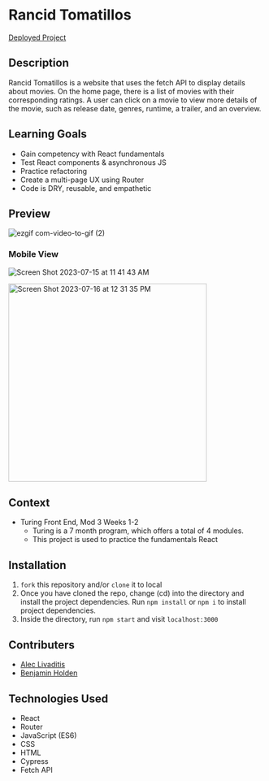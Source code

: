 # Rancid Tomatillos

[Deployed Project](https://rancid-tomatillos-gules.vercel.app/) 

## Description
Rancid Tomatillos is a website that uses the fetch API to display details about movies.  On the home page, there is a list of movies with their corresponding ratings.  A user can click on a movie to view more details of the movie, such as release date, genres, runtime, a trailer, and an overview.

## Learning Goals
- Gain competency with React fundamentals
- Test React components & asynchronous JS
- Practice refactoring
- Create a multi-page UX using Router
- Code is DRY, reusable, and empathetic


## Preview
![ezgif com-video-to-gif (2)](https://github.com/alivaditis/rancid-tomatillos/assets/123565022/bc1572b9-f30d-48fe-ad11-491e43d9f70a)

### Mobile View

![Screen Shot 2023-07-15 at 11 41 43 AM](https://github.com/alivaditis/rancid-tomatillos/assets/123565022/c5771e18-adfd-4e92-a077-bb76eb3994b9)

<img width="390" alt="Screen Shot 2023-07-16 at 12 31 35 PM" src="https://github.com/alivaditis/rancid-tomatillos/assets/123565022/a5aa0074-83f8-4036-9b6c-855ac07b6152">

## Context

- Turing Front End, Mod 3 Weeks 1-2
  - Turing is a 7 month program, which offers a total of 4 modules.
  - This project is used to practice the fundamentals React


## Installation
1. `fork` this repository and/or `clone` it to local
1. Once you have cloned the repo, change (cd) into the directory and install the project dependencies. Run `npm install` or `npm i` to install project dependencies.
1. Inside the directory, run `npm start` and visit `localhost:3000`


## Contributers
- [Alec Livaditis](https://github.com/alivaditis)
- [Benjamin Holden](https://github.com/BenHolden010)


## Technologies Used
- React
- Router
- JavaScript (ES6)
- CSS
- HTML
- Cypress
- Fetch API
